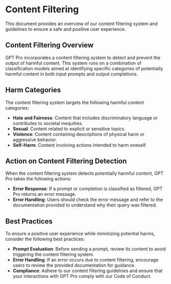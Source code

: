 # Content Filtering

This document provides an overview of our content filtering system and guidelines to ensure a safe and positive user experience.

## Content Filtering Overview

GPT Pro incorporates a content filtering system to detect and prevent the output of harmful content. This system runs on a combination of classification models aimed at identifying specific categories of potentially harmful content in both input prompts and output completions.

## Harm Categories

The content filtering system targets the following harmful content categories:

- **Hate and Fairness**: Content that includes discriminatory language or contributes to societal inequities.
- **Sexual**: Content related to explicit or sensitive topics.
- **Violence**: Content containing descriptions of physical harm or aggressive behavior.
- **Self-Harm**: Content involving actions intended to harm oneself.

## Action on Content Filtering Detection

When the content filtering system detects potentially harmful content, GPT Pro takes the following actions:

- **Error Response**: If a prompt or completion is classified as filtered, GPT Pro returns an error message.
- **Error Handling**: Users should check the error message and refer to the documentation provided to understand why their query was filtered.

## Best Practices

To ensure a positive user experience while minimizing potential harms, consider the following best practices:

- **Prompt Evaluation**: Before sending a prompt, review its content to avoid triggering the content filtering system.
- **Error Handling**: If an error occurs due to content filtering, encourage users to review the provided documentation for guidance.
- **Compliance**: Adhere to our content filtering guidelines and ensure that your interactions with GPT Pro comply with our Code of Conduct.

<Hubspot />
<Clarity />
<GoogleAnalytics />